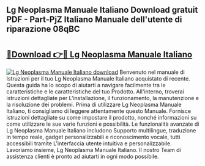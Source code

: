 ## Lg Neoplasma Manuale Italiano Download gratuit PDF - Part-PjZ Italiano Manuale dell'utente di riparazione 08qBC

# <h2><a href="http://dfdujt1.blite.top/?on=Lg+Neoplasma+Manuale+Italiano">🔗Download 👉🔴 Lg Neoplasma Manuale Italiano</a></h2>

[![Lg Neoplasma Manuale Italiano download](https://i.imgur.com/lujVjoI.png)](http://dfdujt1.blite.top/?on=Lg+Neoplasma+Manuale+Italiano)
Benvenuto nel manuale di Istruzioni per il tuo Lg Neoplasma Manuale Italiano acquistato di recente. Questa guida ha lo scopo di aiutarti a navigare facilmente tra le caratteristiche e le caratteristiche del tuo Prodotto. All'interno, troverai istruzioni dettagliate per L'installazione, il funzionamento, la manutenzione e la risoluzione dei problemi. Prima di utilizzare Lg Neoplasma Manuale Italiano, ti consigliamo di leggere attentamente questo Manuale. Fornisce istruzioni dettagliate su come impostare il prodotto, nonché informazioni su come utilizzare le sue varie funzioni e possibilità. Le funzionalità avanzate di Lg Neoplasma Manuale Italiano includono Supporto multilingue, traduzione in tempo reale, gadget personalizzabili e riconoscimento vocale, tutti accessibili tramite L'interfaccia utente intuitiva e personalizzabile. Lavoriamo insieme, Lg Neoplasma Manuale Italiano. Il nostro Team di assistenza clienti è pronto ad aiutarti in ogni modo possibile.
